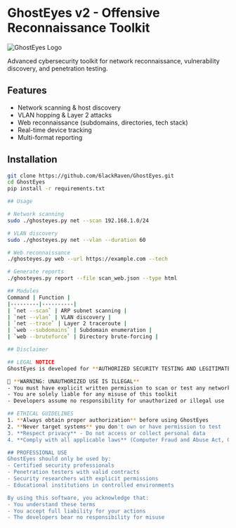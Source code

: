 # GhostEyes v2 - Offensive Reconnaissance Toolkit

![GhostEyes Logo](https://i.imgur.com/ghosteyes_logo.png)

Advanced cybersecurity toolkit for network reconnaissance, vulnerability discovery, and penetration testing.

## Features
- Network scanning & host discovery
- VLAN hopping & Layer 2 attacks
- Web reconnaissance (subdomains, directories, tech stack)
- Real-time device tracking
- Multi-format reporting

## Installation
```bash
git clone https://github.com/6lackRaven/GhostEyes.git
cd GhostEyes
pip install -r requirements.txt

## Usage

# Network scanning
sudo ./ghosteyes.py net --scan 192.168.1.0/24

# VLAN discovery
sudo ./ghosteyes.py net --vlan --duration 60

# Web reconnaissance
./ghosteyes.py web --url https://example.com --tech

# Generate reports
./ghosteyes.py report --file scan_web.json --type html

## Modules
Command | Function |
|---------|----------|
| `net --scan` | ARP subnet scanning |
| `net --vlan` | VLAN discovery |
| `net --trace` | Layer 2 traceroute |
| `web --subdomains` | Subdomain enumeration |
| `web --bruteforce` | Directory brute-forcing |

## Disclaimer

## LEGAL NOTICE
GhostEyes is developed for **AUTHORIZED SECURITY TESTING AND LEGITIMATE EDUCATIONAL PURPOSES ONLY**.

🚨 **WARNING: UNAUTHORIZED USE IS ILLEGAL**
- You must have explicit written permission to scan or test any network or system
- You are solely liable for any misuse of this toolkit
- Developers assume no responsibility for unauthorized or illegal use

## ETHICAL GUIDELINES
1. **Always obtain proper authorization** before using GhostEyes
2. **Never target systems** you don't own or have permission to test
3. **Respect privacy** - Do not access or collect personal data
4. **Comply with all applicable laws** (Computer Fraud and Abuse Act, GDPR, etc.)

## PROFESSIONAL USE
GhostEyes should only be used by:
- Certified security professionals
- Penetration testers with valid contracts
- Security researchers with explicit permissions
- Educational institutions in controlled environments

By using this software, you acknowledge that:
- You understand these terms
- You accept full liability for your actions
- The developers bear no responsibility for misuse
